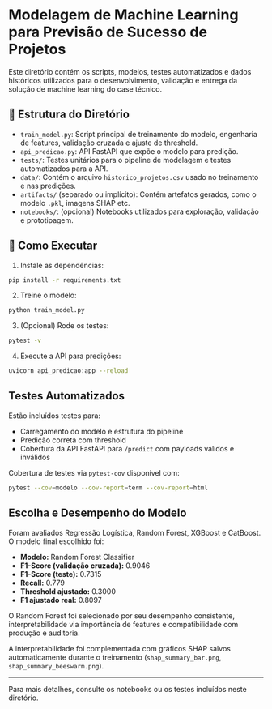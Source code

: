 # Modelagem de Machine Learning para Previsão de Sucesso de Projetos

Este diretório contém os scripts, modelos, testes automatizados e dados históricos utilizados para o desenvolvimento, validação e entrega da solução de machine learning do case técnico.

## 📁 Estrutura do Diretório

- `train_model.py`: Script principal de treinamento do modelo, engenharia de features, validação cruzada e ajuste de threshold.
- `api_predicao.py`: API FastAPI que expõe o modelo para predição.
- `tests/`: Testes unitários para o pipeline de modelagem e testes automatizados para a API.
- `data/`: Contém o arquivo `historico_projetos.csv` usado no treinamento e nas predições.
- `artifacts/` (separado ou implícito): Contém artefatos gerados, como o modelo `.pkl`, imagens SHAP etc.
- `notebooks/`: (opcional) Notebooks utilizados para exploração, validação e prototipagem.



## 🚀 Como Executar

1. Instale as dependências:
```bash
pip install -r requirements.txt
```

2. Treine o modelo:
```bash
python train_model.py
```

3. (Opcional) Rode os testes:
```bash
pytest -v
```

4. Execute a API para predições:
```bash
uvicorn api_predicao:app --reload
```

## Testes Automatizados

Estão incluídos testes para:
- Carregamento do modelo e estrutura do pipeline
- Predição correta com threshold
- Cobertura da API FastAPI para `/predict` com payloads válidos e inválidos

Cobertura de testes via `pytest-cov` disponível com:
```bash
pytest --cov=modelo --cov-report=term --cov-report=html
```

## Escolha e Desempenho do Modelo

Foram avaliados Regressão Logística, Random Forest, XGBoost e CatBoost. O modelo final escolhido foi:

- **Modelo:** Random Forest Classifier
- **F1-Score (validação cruzada):** 0.9046
- **F1-Score (teste):** 0.7315
- **Recall:** 0.779
- **Threshold ajustado:** 0.3000
- **F1 ajustado real:** 0.8097

O Random Forest foi selecionado por seu desempenho consistente, interpretabilidade via importância de features e compatibilidade com produção e auditoria.

A interpretabilidade foi complementada com gráficos SHAP salvos automaticamente durante o treinamento (`shap_summary_bar.png`, `shap_summary_beeswarm.png`).

---

Para mais detalhes, consulte os notebooks ou os testes incluídos neste diretório.
